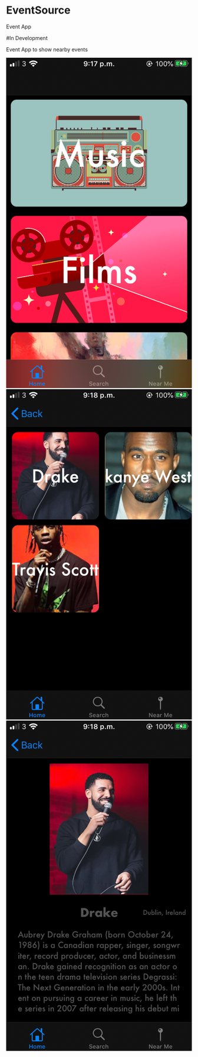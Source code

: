 # EventSource
Event App

#In Development 

Event App to show nearby events

<img src = "IMG_1705.PNG">
<img src = "IMG_1708.PNG">
<img src = "IMG_1709.PNG">
